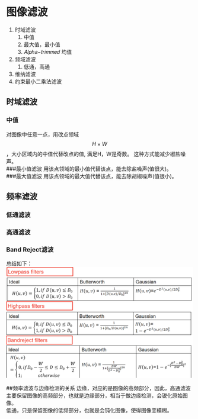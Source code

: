 # 图像滤波

1. 时域滤波
   1. 中值
   2. 最大值，最小值
   3. 𝐴𝑙𝑝ℎ𝑎−𝑡𝑟𝑖𝑚𝑚𝑒𝑑 均值
2. 频域滤波
   1. 低通，高通
3. 维纳滤波
4. 约束最小二乘法滤波

## 时域滤波

### 中值

对图像中任意一点，用改点领域$$H\times W$$，大小区域内的中值代替改点的值, 满足H，W是奇数。 这种方式能减少椒盐噪声。  
###最小值滤波
用该点领域的最小值代替该点，能去除盐噪声(值很大)。  
###最大值滤波
用该点领域的最大值代替该点，能去除胡椒噪声(值很小)。  
## 频率滤波

### 低通滤波

### 高通滤波

### Band Reject滤波
总结如下： 
![](/assets/frequency_filters.png)

##频率滤波与边缘检测的关系
边缘，对应的是图像的高频部分，因此，高通滤波主要保留图像的高频部分，也就是边缘部分，相当于做边缘检测，会锐化原始图像。  
低通，只是保留图像的低频部分，也就是会钝化图像，使得图像变模糊。   



